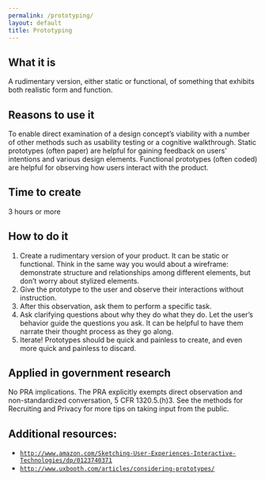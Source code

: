 ```yaml
---
permalink: /prototyping/
layout: default
title: Prototyping
---
```


## What it is

A rudimentary version, either static or functional, of something that exhibits both realistic form and function.

## Reasons to use it

To enable direct examination of a design concept’s viability with a number of other methods such as usability testing or a cognitive walkthrough. Static prototypes (often paper) are helpful for gaining feedback on users’ intentions and various design elements. Functional prototypes (often coded) are helpful for observing how users interact with the product.

## Time to create

3 hours or more

## How to do it

1. Create a rudimentary version of your product. It can be static or functional. Think in the same way you would about a wireframe: demonstrate structure and relationships among different elements, but don’t worry about stylized elements.
2. Give the prototype to the user and observe their interactions without instruction.
3. After this observation, ask them to perform a specific task.
4. Ask clarifying questions about why they do what they do. Let the user’s behavior guide the questions you ask. It can be helpful to have them narrate their thought process as they go along.
5. Iterate! Prototypes should be quick and painless to create, and even more quick and painless to discard. 

## Applied in government research

No PRA implications. The PRA explicitly exempts direct observation and non-standardized conversation, 5 CFR 1320.5.(h)3. See the methods for Recruiting and Privacy for more tips on taking input from the public. 


## Additional resources:

- [`http://www.amazon.com/Sketching-User-Experiences-Interactive-Technologies/dp/0123740371`](http://www.amazon.com/Sketching-User-Experiences-Interactive-Technologies/dp/0123740371)
- [`http://www.uxbooth.com/articles/considering-prototypes/`](http://www.uxbooth.com/articles/considering-prototypes/)
